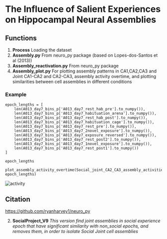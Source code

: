 # The Influence of Salient Experiences on Hippocampal Neural Assemblies

## Functions
1. **Process** Loading the dataset
2. **Assembly.py**   From neuro_py package (based on Lopes-dos-Santos et al (2013))
3. **Assembly_reactivation.py** From neuro_py package
4. **Assembly_plot.py** For plotting assembly patterns in CA1,CA2,CA3 and Joint CA1-CA2 and CA2-CA3, assembly activity overtime, and plotting similarities between cell assemblies in different conditions


### Example
```
epoch_lengths = [
    len(A013_day7_bins_p['A013_day7_rest_hab_pre'].to_numpy()),
    len(A013_day7_bins_p['A013_day7_habituation_arena'].to_numpy()),
    len(A013_day7_bins_p['A013_day7_rest_hab_post'].to_numpy()),
    len(A013_day7_bins_p['A013_day7_habituation_cage'].to_numpy()),
    len(A013_day7_bins_p['A013_day7_rest_pre'].to_numpy()),
    len(A013_day7_bins_p['A013_day7_2novel_exposure'].to_numpy()),
    len(A013_day7_bins_p['A013_day7_exposure_reversed'].to_numpy()),
    len(A013_day7_bins_p['A013_day7_rest_post2'].to_numpy()),
    len(A013_day7_bins_p['A013_day7_1novel_exposure'].to_numpy()),
    len(A013_day7_bins_p['A013_day7_rest_post1'].to_numpy())
]

epoch_lengths

plot_assembly_activity_overtime(Social_joint_CA2_CA3_assembly_activities_over_time, epoch_lengths)

```

![activity](https://github.com/user-attachments/assets/0cee3168-0720-4884-9358-6b7a2bbe153b)


## Citation

https://github.com/ryanharvey1/neuro_py

   
2. **SocialProject_V9** _This version find joint assemblies in social experience epoch that have significant similarity with non_social epochs, and removes them, in order to isolate Social Joint cell assemblies_




